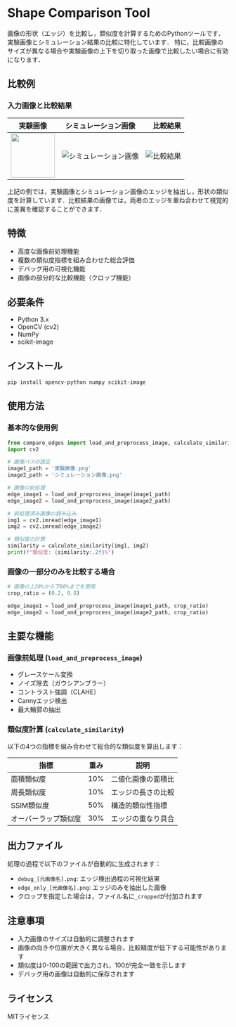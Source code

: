 # Shape Comparison Tool

画像の形状（エッジ）を比較し，類似度を計算するためのPythonツールです．実験画像とシミュレーション結果の比較に特化しています．
特に，比較画像のサイズが異なる場合や実験画像の上下を切り取った画像で比較したい場合に有効になります．

## 比較例

### 入力画像と比較結果
| 実験画像 | シミュレーション画像 |　比較結果 |
|:--------:|:------------------:|:----------------:|
| <img src= "https://github.com/user-attachments/assets/3c40ce97-6591-46e6-b987-96c13f37b8ad" width = "100">| ![シミュレーション画像](https://github.com/user-attachments/assets/c3b8630f-afd1-4e74-8dab-60f0273d5e1d) |![比較結果](https://github.com/user-attachments/assets/a6e0a075-0319-42d4-891b-3b07b5f9e0a3)|


上記の例では，実験画像とシミュレーション画像のエッジを抽出し，形状の類似度を計算しています．比較結果の画像では，両者のエッジを重ね合わせて視覚的に差異を確認することができます．

## 特徴

- 高度な画像前処理機能
- 複数の類似度指標を組み合わせた総合評価
- デバッグ用の可視化機能
- 画像の部分的な比較機能（クロップ機能）

## 必要条件

- Python 3.x
- OpenCV (cv2)
- NumPy
- scikit-image

## インストール

```bash
pip install opencv-python numpy scikit-image
```

## 使用方法

### 基本的な使用例

```python
from compare_edges import load_and_preprocess_image, calculate_similarity
import cv2

# 画像パスの設定
image1_path = '実験画像.png'
image2_path = 'シミュレーション画像.png'

# 画像の前処理
edge_image1 = load_and_preprocess_image(image1_path)
edge_image2 = load_and_preprocess_image(image2_path)

# 前処理済み画像の読み込み
img1 = cv2.imread(edge_image1)
img2 = cv2.imread(edge_image2)

# 類似度の計算
similarity = calculate_similarity(img1, img2)
print(f"類似度: {similarity:.2f}%")
```

### 画像の一部分のみを比較する場合

```python
# 画像の上20%から下80%までを使用
crop_ratio = (0.2, 0.8)

edge_image1 = load_and_preprocess_image(image1_path, crop_ratio)
edge_image2 = load_and_preprocess_image(image2_path, crop_ratio)
```

## 主要な機能

### 画像前処理 (`load_and_preprocess_image`)
- グレースケール変換
- ノイズ除去（ガウシアンブラー）
- コントラスト強調（CLAHE）
- Cannyエッジ検出
- 最大輪郭の抽出

### 類似度計算 (`calculate_similarity`)
以下の4つの指標を組み合わせて総合的な類似度を算出します：

| 指標 | 重み | 説明 |
|------|------|------|
| 面積類似度 | 10% | 二値化画像の面積比 |
| 周長類似度 | 10% | エッジの長さの比較 |
| SSIM類似度 | 50% | 構造的類似性指標 |
| オーバーラップ類似度 | 30% | エッジの重なり具合 |

## 出力ファイル

処理の過程で以下のファイルが自動的に生成されます：

- `debug_[元画像名].png`: エッジ検出過程の可視化結果
- `edge_only_[元画像名].png`: エッジのみを抽出した画像
- クロップを指定した場合は，ファイル名に`_cropped`が付加されます

## 注意事項

- 入力画像のサイズは自動的に調整されます
- 画像の向きや位置が大きく異なる場合，比較精度が低下する可能性があります
- 類似度は0-100の範囲で出力され，100が完全一致を示します
- デバッグ用の画像は自動的に保存されます

## ライセンス

MITライセンス

